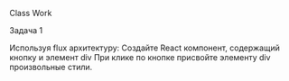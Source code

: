 Class Work

Задача 1

Используя flux архитектуру:
Создайте React компонент, содержащий кнопку и элемент div
При клике по кнопке присвойте элементу div произвольные стили.